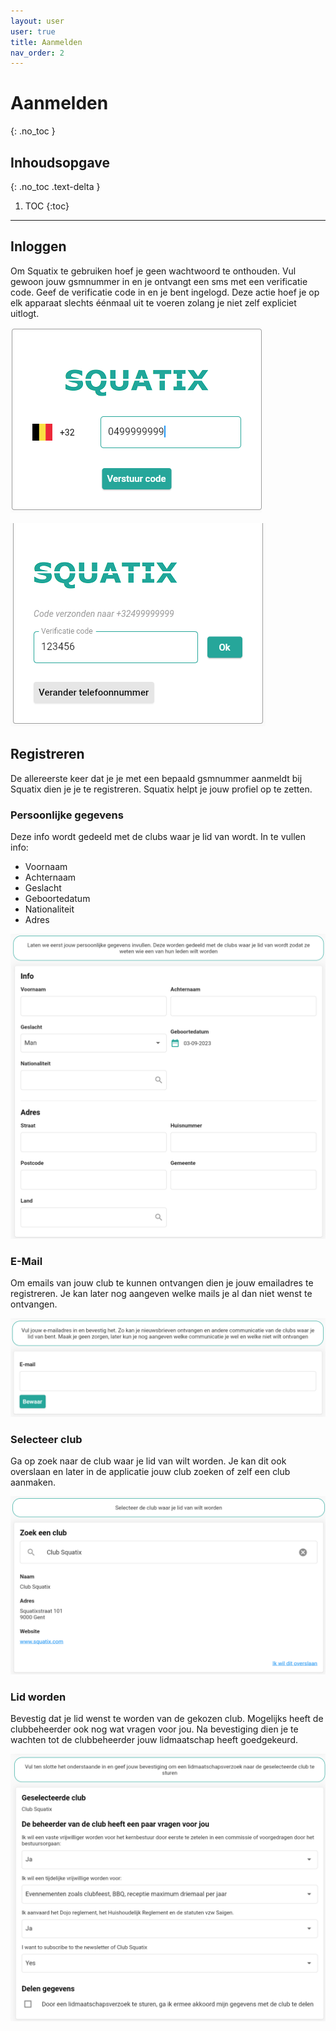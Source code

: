 ```yaml
---
layout: user
user: true
title: Aanmelden
nav_order: 2
---
```


# Aanmelden
{: .no_toc }

## Inhoudsopgave
{: .no_toc .text-delta }

1. TOC
{:toc}

---

## Inloggen

Om Squatix te gebruiken hoef je geen wachtwoord te onthouden. Vul gewoon jouw gsmnummer in en je ontvangt een sms met een verificatie code. Geef de verificatie code in en je bent ingelogd.
Deze actie hoef je op elk apparaat slechts éénmaal uit te voeren zolang je niet zelf expliciet uitlogt.

![sign in](/assets/images/sign_in_phone.png)

![sign in](/assets/images/sign_in_verify.png)

	
## Registreren

De allereerste keer dat je je met een bepaald gsmnummer aanmeldt bij Squatix dien je je te registreren. Squatix helpt je jouw profiel op te zetten.

### Persoonlijke gegevens

Deze info wordt gedeeld met de clubs waar je lid van wordt. In te vullen info:
- Voornaam
- Achternaam
- Geslacht
- Geboortedatum
- Nationaliteit
- Adres 

![userinfo](/assets/images/register.png)

### E-Mail

Om emails van jouw club te kunnen ontvangen dien je jouw emailadres te registreren. Je kan later nog aangeven welke mails je al dan niet wenst te ontvangen. 

![email](/assets/images/register_email.png)

### Selecteer club

Ga op zoek naar de club waar je lid van wilt worden. Je kan dit ook overslaan en later in de applicatie jouw club zoeken of zelf een club aanmaken.

![select club](/assets/images/register_searchclub.png)

### Lid worden

Bevestig dat je lid wenst te worden van de gekozen club. Mogelijks heeft de clubbeheerder ook nog wat vragen voor jou.
Na bevestiging dien je te wachten tot de clubbeheerder jouw lidmaatschap heeft goedgekeurd.

![confirm club](/assets/images/register_confirm.png)